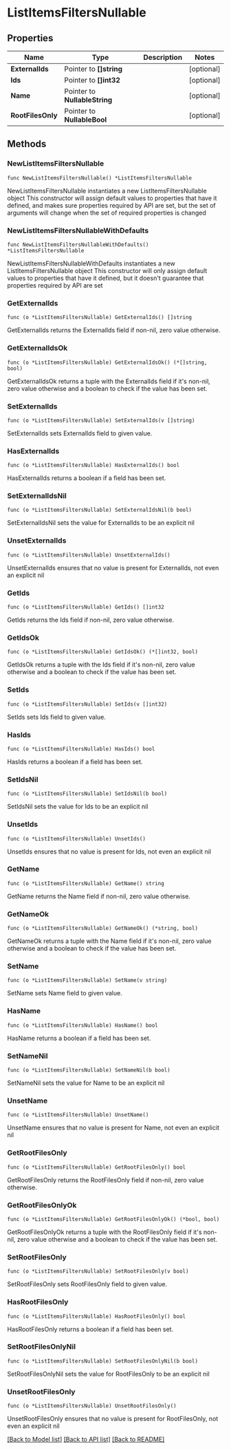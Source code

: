 # ListItemsFiltersNullable

## Properties

Name | Type | Description | Notes
------------ | ------------- | ------------- | -------------
**ExternalIds** | Pointer to **[]string** |  | [optional] 
**Ids** | Pointer to **[]int32** |  | [optional] 
**Name** | Pointer to **NullableString** |  | [optional] 
**RootFilesOnly** | Pointer to **NullableBool** |  | [optional] 

## Methods

### NewListItemsFiltersNullable

`func NewListItemsFiltersNullable() *ListItemsFiltersNullable`

NewListItemsFiltersNullable instantiates a new ListItemsFiltersNullable object
This constructor will assign default values to properties that have it defined,
and makes sure properties required by API are set, but the set of arguments
will change when the set of required properties is changed

### NewListItemsFiltersNullableWithDefaults

`func NewListItemsFiltersNullableWithDefaults() *ListItemsFiltersNullable`

NewListItemsFiltersNullableWithDefaults instantiates a new ListItemsFiltersNullable object
This constructor will only assign default values to properties that have it defined,
but it doesn't guarantee that properties required by API are set

### GetExternalIds

`func (o *ListItemsFiltersNullable) GetExternalIds() []string`

GetExternalIds returns the ExternalIds field if non-nil, zero value otherwise.

### GetExternalIdsOk

`func (o *ListItemsFiltersNullable) GetExternalIdsOk() (*[]string, bool)`

GetExternalIdsOk returns a tuple with the ExternalIds field if it's non-nil, zero value otherwise
and a boolean to check if the value has been set.

### SetExternalIds

`func (o *ListItemsFiltersNullable) SetExternalIds(v []string)`

SetExternalIds sets ExternalIds field to given value.

### HasExternalIds

`func (o *ListItemsFiltersNullable) HasExternalIds() bool`

HasExternalIds returns a boolean if a field has been set.

### SetExternalIdsNil

`func (o *ListItemsFiltersNullable) SetExternalIdsNil(b bool)`

 SetExternalIdsNil sets the value for ExternalIds to be an explicit nil

### UnsetExternalIds
`func (o *ListItemsFiltersNullable) UnsetExternalIds()`

UnsetExternalIds ensures that no value is present for ExternalIds, not even an explicit nil
### GetIds

`func (o *ListItemsFiltersNullable) GetIds() []int32`

GetIds returns the Ids field if non-nil, zero value otherwise.

### GetIdsOk

`func (o *ListItemsFiltersNullable) GetIdsOk() (*[]int32, bool)`

GetIdsOk returns a tuple with the Ids field if it's non-nil, zero value otherwise
and a boolean to check if the value has been set.

### SetIds

`func (o *ListItemsFiltersNullable) SetIds(v []int32)`

SetIds sets Ids field to given value.

### HasIds

`func (o *ListItemsFiltersNullable) HasIds() bool`

HasIds returns a boolean if a field has been set.

### SetIdsNil

`func (o *ListItemsFiltersNullable) SetIdsNil(b bool)`

 SetIdsNil sets the value for Ids to be an explicit nil

### UnsetIds
`func (o *ListItemsFiltersNullable) UnsetIds()`

UnsetIds ensures that no value is present for Ids, not even an explicit nil
### GetName

`func (o *ListItemsFiltersNullable) GetName() string`

GetName returns the Name field if non-nil, zero value otherwise.

### GetNameOk

`func (o *ListItemsFiltersNullable) GetNameOk() (*string, bool)`

GetNameOk returns a tuple with the Name field if it's non-nil, zero value otherwise
and a boolean to check if the value has been set.

### SetName

`func (o *ListItemsFiltersNullable) SetName(v string)`

SetName sets Name field to given value.

### HasName

`func (o *ListItemsFiltersNullable) HasName() bool`

HasName returns a boolean if a field has been set.

### SetNameNil

`func (o *ListItemsFiltersNullable) SetNameNil(b bool)`

 SetNameNil sets the value for Name to be an explicit nil

### UnsetName
`func (o *ListItemsFiltersNullable) UnsetName()`

UnsetName ensures that no value is present for Name, not even an explicit nil
### GetRootFilesOnly

`func (o *ListItemsFiltersNullable) GetRootFilesOnly() bool`

GetRootFilesOnly returns the RootFilesOnly field if non-nil, zero value otherwise.

### GetRootFilesOnlyOk

`func (o *ListItemsFiltersNullable) GetRootFilesOnlyOk() (*bool, bool)`

GetRootFilesOnlyOk returns a tuple with the RootFilesOnly field if it's non-nil, zero value otherwise
and a boolean to check if the value has been set.

### SetRootFilesOnly

`func (o *ListItemsFiltersNullable) SetRootFilesOnly(v bool)`

SetRootFilesOnly sets RootFilesOnly field to given value.

### HasRootFilesOnly

`func (o *ListItemsFiltersNullable) HasRootFilesOnly() bool`

HasRootFilesOnly returns a boolean if a field has been set.

### SetRootFilesOnlyNil

`func (o *ListItemsFiltersNullable) SetRootFilesOnlyNil(b bool)`

 SetRootFilesOnlyNil sets the value for RootFilesOnly to be an explicit nil

### UnsetRootFilesOnly
`func (o *ListItemsFiltersNullable) UnsetRootFilesOnly()`

UnsetRootFilesOnly ensures that no value is present for RootFilesOnly, not even an explicit nil

[[Back to Model list]](../README.md#documentation-for-models) [[Back to API list]](../README.md#documentation-for-api-endpoints) [[Back to README]](../README.md)


